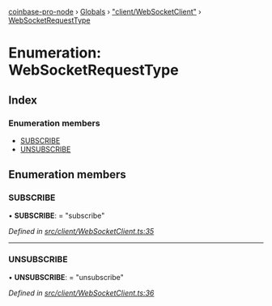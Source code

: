 [coinbase-pro-node](../README.md) › [Globals](../globals.md) › ["client/WebSocketClient"](../modules/_client_websocketclient_.md) › [WebSocketRequestType](_client_websocketclient_.websocketrequesttype.md)

# Enumeration: WebSocketRequestType

## Index

### Enumeration members

- [SUBSCRIBE](_client_websocketclient_.websocketrequesttype.md#subscribe)
- [UNSUBSCRIBE](_client_websocketclient_.websocketrequesttype.md#unsubscribe)

## Enumeration members

### SUBSCRIBE

• **SUBSCRIBE**: = "subscribe"

_Defined in [src/client/WebSocketClient.ts:35](https://github.com/bennyn/coinbase-pro-node/blob/2c257dd/src/client/WebSocketClient.ts#L35)_

---

### UNSUBSCRIBE

• **UNSUBSCRIBE**: = "unsubscribe"

_Defined in [src/client/WebSocketClient.ts:36](https://github.com/bennyn/coinbase-pro-node/blob/2c257dd/src/client/WebSocketClient.ts#L36)_
